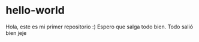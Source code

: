 # hello-world
Hola, este es mi primer repositorio :) Espero que salga todo bien. Todo salió bien jeje
